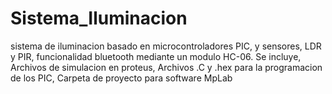 # Sistema_Iluminacion
sistema de iluminacion basado en microcontroladores PIC, y sensores, LDR y PIR, funcionalidad bluetooth mediante un modulo HC-06.
Se incluye, Archivos de simulacion en proteus, Archivos .C y .hex para la programacion de los PIC, Carpeta de proyecto para software MpLab 
